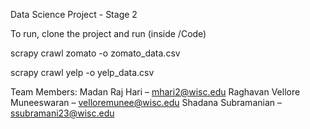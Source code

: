 Data Science Project - Stage 2

To run, clone the project and run (inside /Code)

scrapy crawl zomato -o zomato_data.csv

scrapy crawl yelp -o yelp_data.csv

Team Members: Madan Raj Hari – mhari2@wisc.edu Raghavan Vellore Muneeswaran – velloremunee@wisc.edu Shadana Subramanian – ssubramani23@wisc.edu
